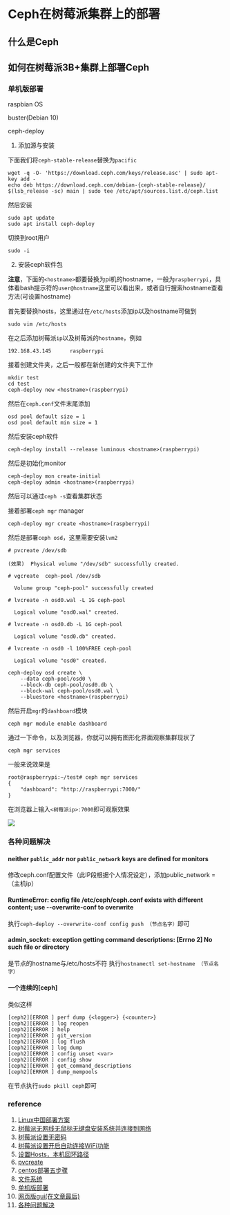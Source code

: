 # Ceph在树莓派集群上的部署

## 什么是Ceph

## 如何在树莓派3B+集群上部署Ceph

### 单机版部署

raspbian OS

buster(Debian 10)

ceph-deploy

1. 添加源与安装

下面我们将`ceph-stable-release`替换为`pacific`

```
wget -q -O- 'https://download.ceph.com/keys/release.asc' | sudo apt-key add -
echo deb https://download.ceph.com/debian-{ceph-stable-release}/ $(lsb_release -sc) main | sudo tee /etc/apt/sources.list.d/ceph.list
```

然后安装

```
sudo apt update
sudo apt install ceph-deploy
```

切换到root用户

```
sudo -i
```

2. 安装ceph软件包


**注意**，下面的`<hostname>`都要替换为pi机的hostname，一般为`raspberrypi`，具体看bash提示符的`user@hostname`这里可以看出来，或者自行搜索hostname查看方法(可设置hostname)

首先要替换hosts，这里通过在`/etc/hosts`添加ip以及hostname可做到
```
sudo vim /etc/hosts
```
在之后添加树莓派`ip`以及树莓派的`hostname`，例如

```
192.168.43.145      raspberrypi
```

接着创建文件夹，之后一般都在新创建的文件夹下工作

```
mkdir test
cd test
ceph-deploy new <hostname>(raspberrypi)
```

然后在`ceph.conf`文件末尾添加

```
osd pool default size = 1
osd pool default min size = 1
```

然后安装ceph软件

```
ceph-deploy install --release luminous <hostname>(raspberrypi)
```

然后是初始化monitor

```
ceph-deploy mon create-initial
ceph-deploy admin <hostname>(raspberrypi)
```

然后可以通过`ceph -s`查看集群状态

接着部署`ceph mgr` manager

```
ceph-deploy mgr create <hostname>(raspberrypi)
```

然后是部署`ceph osd`，这里需要安装`lvm2`

```
# pvcreate /dev/sdb

(效果)  Physical volume "/dev/sdb" successfully created.

# vgcreate  ceph-pool /dev/sdb

  Volume group "ceph-pool" successfully created

# lvcreate -n osd0.wal -L 1G ceph-pool

  Logical volume "osd0.wal" created.
  
# lvcreate -n osd0.db -L 1G ceph-pool

  Logical volume "osd0.db" created.
  
# lvcreate -n osd0 -l 100%FREE ceph-pool

  Logical volume "osd0" created.

```

```
ceph-deploy osd create \
    --data ceph-pool/osd0 \
    --block-db ceph-pool/osd0.db \
    --block-wal ceph-pool/osd0.wal \
    --bluestore <hostname>(raspberrypi)
```

然后开启`mgr`的`dashboard`模块

```
ceph mgr module enable dashboard
```

通过一下命令，以及浏览器，你就可以拥有图形化界面观察集群现状了

```
ceph mgr services
```

一般来说效果是

```
root@raspberrypi:~/test# ceph mgr services
{
    "dashboard": "http://raspberrypi:7000/"
}
```

在浏览器上输入`<树莓派ip>:7000`即可观察效果

![](Pictures/gui.png)

### 各种问题解决
#### neither `public_addr` nor `public_network` keys are defined for monitors
修改ceph.conf配置文件（此IP段根据个人情况设定），添加public_network = （主机ip）

#### RuntimeError: config file /etc/ceph/ceph.conf exists with different content; use --overwrite-conf to overwrite
执行`ceph-deploy --overwrite-conf config push （节点名字）`即可

#### admin_socket: exception getting command descriptions: [Errno 2] No such file or directory
是节点的hostname与/etc/hosts不符
执行`hostnamectl set-hostname （节点名字）`

#### 一个连续的[ceph]
类似这样
```
[ceph2][ERROR ] perf dump {<logger>} {<counter>}
[ceph2][ERROR ] log reopen
[ceph2][ERROR ] help
[ceph2][ERROR ] git_version
[ceph2][ERROR ] log flush
[ceph2][ERROR ] log dump
[ceph2][ERROR ] config unset <var>
[ceph2][ERROR ] config show
[ceph2][ERROR ] get_command_descriptions
[ceph2][ERROR ] dump_mempools
```
在节点执行`sudo pkill ceph`即可

### reference

1. [Linux中国部署方案](https://linux.cn/article-13020-1.html)
2. [树莓派无网线无鼠标无键盘安装系统并连接到网络](https://segmentfault.com/a/1190000010976507)
3. [树莓派设置无密码](https://blog.csdn.net/sinat_37842336/article/details/108042269)
4. [树莓派设置开启自动连接WiFi功能](https://blog.csdn.net/blueisman/article/details/103237934)
5. [设置Hosts，本机回环路径](https://blog.csdn.net/weixin_34314962/article/details/91916877)
6. [pvcreate](https://blog.csdn.net/weixin_34177064/article/details/91561425)
7. [centos部署五步骤](https://blog.csdn.net/weixin_43860781)
8. [文件系统](https://www.zhihu.com/search?type=content&q=ceph-deploy%E6%96%87%E4%BB%B6%E7%B3%BB%E7%BB%9F)
9. [单机版部署](https://zhuanlan.zhihu.com/p/67832892)
10. [网页版gui(在文章最后)](https://zhuanlan.zhihu.com/p/331770823)
11. [各种问题解决](https://blog.csdn.net/weixin_43357497/article/details/113763295)
